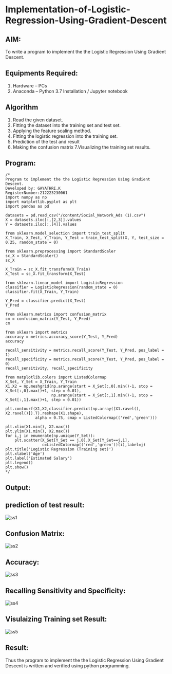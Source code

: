 # Implementation-of-Logistic-Regression-Using-Gradient-Descent

## AIM:
To write a program to implement the the Logistic Regression Using Gradient Descent.

## Equipments Required:
1. Hardware – PCs
2. Anaconda – Python 3.7 Installation / Jupyter notebook

## Algorithm
1. Read the given dataset.
2. Fitting the dataset into the training set and test set.
3. Applying the feature scaling method.
4. Fitting the logistic regression into the training set.
5. Prediction of the test and result
6. Making the confusion matrix
7.Visualizing the training set results.

## Program:
```
/*
Program to implement the the Logistic Regression Using Gradient Descent.
Developed by: GAYATHRI.K
RegisterNumber:212223230061
import numpy as np
import matplotlib.pyplot as plt
import pandas as pd

datasets = pd.read_csv("/content/Social_Network_Ads (1).csv")
X = datasets.iloc[:,[2,3]].values
Y = datasets.iloc[:,[4]].values

from sklearn.model_selection import train_test_split
X_Train, X_Test, Y_Train, Y_Test = train_test_split(X, Y, test_size = 0.25, random_state = 0)

from sklearn.preprocessing import StandardScaler
sc_X = StandardScaler()
sc_X

X_Train = sc_X.fit_transform(X_Train)
X_Test = sc_X.fit_transform(X_Test)

from sklearn.linear_model import LogisticRegression
classifier = LogisticRegression(random_state = 0)
classifier.fit(X_Train, Y_Train)

Y_Pred = classifier.predict(X_Test)
Y_Pred

from sklearn.metrics import confusion_matrix
cm = confusion_matrix(Y_Test, Y_Pred)
cm

from sklearn import metrics
accuracy = metrics.accuracy_score(Y_Test, Y_Pred)
accuracy

recall_sensitivity = metrics.recall_score(Y_Test, Y_Pred, pos_label = 1)
recall_specificity = metrics.recall_score(Y_Test, Y_Pred, pos_label = 0)
recall_sensitivity, recall_specificity

from matplotlib.colors import ListedColormap
X_Set, Y_Set = X_Train, Y_Train
X1,X2 = np.meshgrid(np.arange(start = X_Set[:,0].min()-1, stop = X_Set[:,0].max()+1, step = 0.01), 
                    np.arange(start = X_Set[:,1].min()-1, stop = X_Set[:,1].max()+1, step = 0.01))

plt.contourf(X1,X2,classifier.predict(np.array([X1.ravel(),
X2.ravel()]).T).reshape(X1.shape),
             alpha = 0.75, cmap = ListedColormap(('red','green')))

plt.xlim(X1.min(), X2.max())
plt.ylim(X1.min(), X2.max())
for i,j in enumerate(np.unique(Y_Set)):
    plt.scatter(X_Set[Y_Set == j,0],X_Set[Y_Set==j,1],
                c=ListedColormap(('red','green'))(i),label=j)
plt.title('Logistic Regression (Training set)')
plt.xlabel('Age')
plt.label('Estimated Salary')
plt.legend()
plt.show()
*/
```

## Output:
## prediction of test result:
![ss1](https://user-images.githubusercontent.com/115924983/196043905-486ae8b3-8331-497f-b56c-31c043d5534a.jpg)

## Confusion Matrix:
![ss2](https://user-images.githubusercontent.com/115924983/196043950-f2820ad1-5587-4f10-906a-37fbbc534063.jpg)

## Accuracy:
![ss3](https://user-images.githubusercontent.com/115924983/196043995-f2e01dc1-9b4a-4531-91d4-78297fce9805.jpg)

## Recalling Sensitivity and Specificity:
![ss4](https://user-images.githubusercontent.com/115924983/196044010-c9d30091-f1ae-48d7-b6eb-ac7eda2d96ac.jpg)

## Visulaizing Training set Result:
![ss5](https://user-images.githubusercontent.com/115924983/196044026-87238184-3303-445b-8f37-ba7698eae18e.png)


## Result:
Thus the program to implement the the Logistic Regression Using Gradient Descent is written and verified using python programming.

